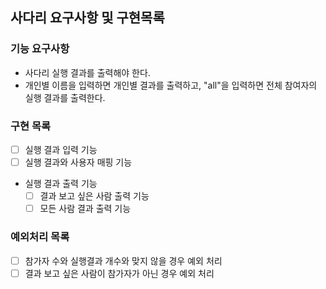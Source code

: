 ## 사다리 요구사항 및 구현목록
### 기능 요구사항
* 사다리 실행 결과를 출력해야 한다.
* 개인별 이름을 입력하면 개인별 결과를 출력하고, "all"을 입력하면 전체 참여자의 실행 결과를 출력한다.

### 구현 목록
* [ ] 실행 결과 입력 기능
* [ ] 실행 결과와 사용자 매핑 기능
* 실행 결과 출력 기능
    * [ ] 결과 보고 싶은 사람 출력 기능
    * [ ] 모든 사람 결과 출력 기능 

### 예외처리 목록
* [ ] 참가자 수와 실행결과 개수와 맞지 않을 경우 예외 처리
* [ ] 결과 보고 싶은 사람이 참가자가 아닌 경우 예외 처리